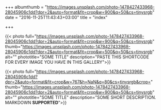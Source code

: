 +++
albumthumb = "https://images.unsplash.com/photo-1478427433968-28045906c1dd?dpr=2&auto=format&fit=crop&w=900&q=50&cs=tinysrgb"
date = "2016-11-25T11:43:43+03:00"
title = "index"

+++

{{< photo full="https://images.unsplash.com/photo-1478427433968-28045906c1dd?dpr=2&auto=format&fit=crop&w=900&q=50&cs=tinysrgb" thumb="https://images.unsplash.com/photo-1478427433968-28045906c1dd?dpr=2&auto=format&fit=crop&w=500&q=50&cs=tinysrgb" alt="" phototitle="SOME TITLE" description="PASTE THIS SHORTCODE FOR EVERY IMAGE YOU HAVE IN THIS GALLERY">}}

{{< photo full="https://images.unsplash.com/photo-1478427433968-28045906c1dd?dpr=2&auto=format&fit=crop&w=767&h=NaN&q=80&cs=tinysrgb&crop=" thumb="https://images.unsplash.com/photo-1478427433968-28045906c1dd?dpr=2&auto=format&fit=crop&w=900&q=50&cs=tinysrgb" alt="" phototitle="SOME TITLE" description="SOME SHORT DESCRIPTION. MARKDOWN **SUPPORTED**">}}
